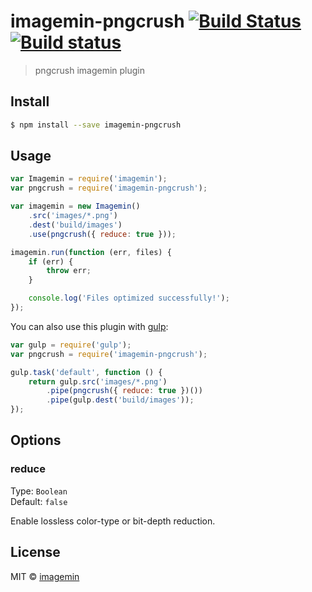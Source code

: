 # imagemin-pngcrush [![Build Status](http://img.shields.io/travis/imagemin/imagemin-pngcrush.svg?style=flat)](https://travis-ci.org/imagemin/imagemin-pngcrush) [![Build status](https://ci.appveyor.com/api/projects/status/9r35h57cfkucec98?svg=true)](https://ci.appveyor.com/project/ShinnosukeWatanabe/imagemin-pngcrush)

> pngcrush imagemin plugin


## Install

```bash
$ npm install --save imagemin-pngcrush
```


## Usage

```js
var Imagemin = require('imagemin');
var pngcrush = require('imagemin-pngcrush');

var imagemin = new Imagemin()
	.src('images/*.png')
	.dest('build/images')
	.use(pngcrush({ reduce: true }));

imagemin.run(function (err, files) {
	if (err) {
		throw err;
	}

	console.log('Files optimized successfully!');
});
```

You can also use this plugin with [gulp](http://gulpjs.com/):

```js
var gulp = require('gulp');
var pngcrush = require('imagemin-pngcrush');

gulp.task('default', function () {
	return gulp.src('images/*.png')
		.pipe(pngcrush({ reduce: true })())
		.pipe(gulp.dest('build/images'));
});
```


## Options

### reduce

Type: `Boolean`  
Default: `false`

Enable lossless color-type or bit-depth reduction.


## License

MIT © [imagemin](https://github.com/imagemin)
